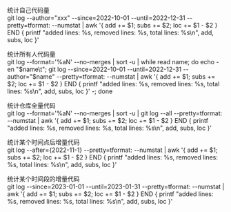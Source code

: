 统计自己代码量  
git log --author="xxx" --since=2022-10-01 --until=2022-12-31 --pretty=tformat: --numstat | awk '{ add += $1; subs += $2; loc += $1 - $2 } END { printf "added lines: %s, removed lines: %s, total lines: %s\n", add, subs, loc }' 

统计所有人代码量  
git log --format='%aN' --no-merges | sort -u | while read name; do echo -en "$name\t"; git log --since=2022-10-01 --until=2022-12-31 --author="$name" --pretty=tformat: --numstat | awk '{ add += $1; subs += $2; loc += $1 - $2 } END { printf "added lines: %s, removed lines: %s, total lines: %s\n", add, subs, loc }' -; done 

统计仓库全量代码  
git log --format='%aN' --no-merges | sort -u | git log --all --pretty=tformat: --numstat | awk '{ add += $1; subs += $2; loc += $1 - $2 } END { printf "added lines: %s, removed lines: %s, total lines: %s\n", add, subs, loc }' 

统计某个时间点后增量代码  
git log --after={2022-11-1}  --pretty=tformat: --numstat | awk '{ add += $1; subs += $2; loc += $1 - $2 } END { printf "added lines: %s, removed lines: %s, total lines: %s\n", add, subs, loc }' 

统计某个时间段的增量代码  
git log --since=2023-01-01 --until=2023-01-31  --pretty=tformat: --numstat | awk '{ add += $1; subs += $2; loc += $1 - $2 } END { printf "added lines: %s, removed lines: %s, total lines: %s\n", add, subs, loc }'  
